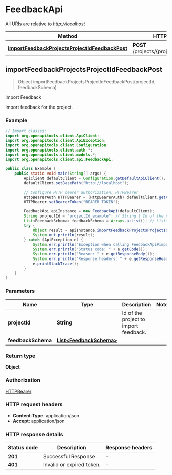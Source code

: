 # FeedbackApi

All URIs are relative to *http://localhost*

| Method | HTTP request | Description |
|------------- | ------------- | -------------|
| [**importFeedbackProjectsProjectIdFeedbackPost**](FeedbackApi.md#importFeedbackProjectsProjectIdFeedbackPost) | **POST** /projects/{project_id}/feedback | Import Feedback |



## importFeedbackProjectsProjectIdFeedbackPost

> Object importFeedbackProjectsProjectIdFeedbackPost(projectId, feedbackSchema)

Import Feedback

Import feedback for the project.

### Example

```java
// Import classes:
import org.openapitools.client.ApiClient;
import org.openapitools.client.ApiException;
import org.openapitools.client.Configuration;
import org.openapitools.client.auth.*;
import org.openapitools.client.models.*;
import org.openapitools.client.api.FeedbackApi;

public class Example {
    public static void main(String[] args) {
        ApiClient defaultClient = Configuration.getDefaultApiClient();
        defaultClient.setBasePath("http://localhost");
        
        // Configure HTTP bearer authorization: HTTPBearer
        HttpBearerAuth HTTPBearer = (HttpBearerAuth) defaultClient.getAuthentication("HTTPBearer");
        HTTPBearer.setBearerToken("BEARER TOKEN");

        FeedbackApi apiInstance = new FeedbackApi(defaultClient);
        String projectId = "projectId_example"; // String | Id of the project to import feedback.
        List<FeedbackSchema> feedbackSchema = Arrays.asList(); // List<FeedbackSchema> | 
        try {
            Object result = apiInstance.importFeedbackProjectsProjectIdFeedbackPost(projectId, feedbackSchema);
            System.out.println(result);
        } catch (ApiException e) {
            System.err.println("Exception when calling FeedbackApi#importFeedbackProjectsProjectIdFeedbackPost");
            System.err.println("Status code: " + e.getCode());
            System.err.println("Reason: " + e.getResponseBody());
            System.err.println("Response headers: " + e.getResponseHeaders());
            e.printStackTrace();
        }
    }
}
```

### Parameters


| Name | Type | Description  | Notes |
|------------- | ------------- | ------------- | -------------|
| **projectId** | **String**| Id of the project to import feedback. | |
| **feedbackSchema** | [**List&lt;FeedbackSchema&gt;**](FeedbackSchema.md)|  | |

### Return type

**Object**

### Authorization

[HTTPBearer](../README.md#HTTPBearer)

### HTTP request headers

- **Content-Type**: application/json
- **Accept**: application/json


### HTTP response details
| Status code | Description | Response headers |
|-------------|-------------|------------------|
| **201** | Successful Response |  -  |
| **401** | Invalid or expired token. |  -  |

